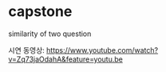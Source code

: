 # capstone
similarity of two question

시연 동영상: https://www.youtube.com/watch?v=Zq73jaOdahA&feature=youtu.be

